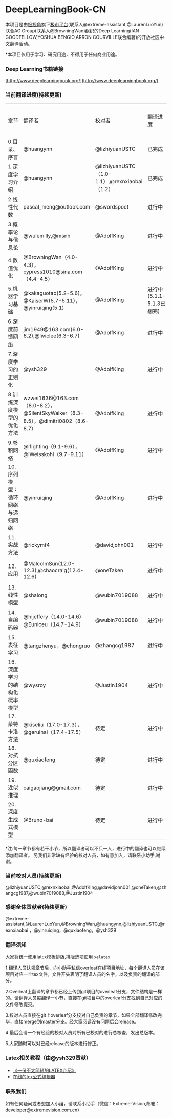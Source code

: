# DeepLearningBook-CN

本项目是由[极视角](http://www.extremevision.com.cn)旗下[极市平台](https://github.com/ExtremeMart)(联系人@extreme-assistant,@LaurenLuoYun)联合AG Group(联系人@BrowningWan)组织的Deep Learning(IAN GOODFELLOW,YOSHUA BENGIO,ARRON COURVILLE联合编著)的开放社区中文翻译活动。

*本项目仅用于学习、研究用途，不得用于任何商业用途。

### Deep Learning书籍链接

[http://www.deeplearningbook.org/](http://www.deeplearningbook.org/)

### 当前翻译进度(持续更新)

<table border="0">
<tr><td>章节</td><td>翻译者</td><td>校对者</td><td>翻译进度</td><td>校对进度</td><td>翻译deadline</td></tr>
<tr><td>0.目录、序言</td><td>@huangynn</td><td>@lizhiyuanUSTC</td><td>已完成</td><td>进行中</td><td>2016/11/30，2016/11/27</td></tr>
<tr><td>1.深度学习介绍</td><td>@huangynn</td><td>@lizhiyuanUSTC（1.0-1.1）,@rexnxiaobai（1.2）</td><td>已完成</td><td>进行中</td><td>2016/11/30，2016/11/27</td></tr>
<tr><td>2.线性代数</td><td>pascal_meng@outlook.com</td><td>@swordspoet</td><td>进行中</td><td>未开始</td><td>2016/11/30</td></tr>
<tr><td>3.概率论与信息论</td><td>@wulemilly,@msnh</td><td>@AdolfKing</td><td>进行中</td><td>未开始</td><td>2016/11/30</td></tr>
<tr><td>4.数值优化</td><td>@BrowningWan（4.0-4.3），cypress1010@sina.com（4.4-4.5）</td><td>@AdolfKing</td><td>进行中</td><td>未开始</td><td>2016/12/15</td></tr>
<tr><td>5.机器学习基础</td><td>@kakaguotao(5.2-5.6)，@KaiserW(5.7-5.11)，@yinruiqing(5.1)</td><td>@AdolfKing</td><td>进行中(5.1.1-5.1.3已翻完)</td><td>未开始</td><td>2016/12/20、2016/12/30、2016/11/20</td></tr>
<tr><td>6.深度前馈网络</td><td>jim1949@163.com(6.0-6.2),@liviclee(6.3-6.7)</td><td>@AdolfKing</td><td>进行中</td><td>未开始</td><td>2016/12/18、2016/12/10</td></tr>
<tr><td>7.深度学习的正则化</td><td>@ysh329</td><td>@AdolfKing</td><td>进行中</td><td>未开始</td><td>2017/1/20</td></tr>
<tr><td>8.训练深度模型的优化方法</td><td>wzwei1636@163.com（8.0-8.2），@SilentSkyWalker（8.3-8.5），@dimitri0802（8.6-8.7）</td><td>@AdolfKing</td><td>进行中</td><td>未开始</td><td>2016/12/25</td></tr>
<tr><td>9.卷积网络</td><td>@ifighting（9.1-9.6），@iWeisskohl（9.7-9.11）</td><td>@AdolfKing</td><td>进行中</td><td>未开始</td><td>2016/12/20
</td></tr>
<tr><td>10.序列模型：循环网络与递归网络</td><td>@yinruiqing</td><td>@AdolfKing</td><td>进行中</td><td>未开始</td><td>2017/1/20</td></tr>
<tr><td>11.实战方法</td><td>@rickymf4</td><td>@davidjohn001</td><td>进行中</td><td>未开始</td><td>2017/1/20</td></tr>
<tr><td>12.应用</td><td>@MalcolmSun(12.0-12.3),@chaocraig(12.4-12.6)</td><td>@oneTaken</td><td>进行中</td><td>未开始</td><td>2016/12/25</td></tr>
<tr><td>13.线性模型</td><td>@shalong</td><td>@wubin7019088</td><td>进行中</td><td>未开始</td><td>2017/1/20</td></tr>
<tr><td>14.自编码器</td><td>@hijeffery（14.0-14.6）@Euniceu（14.7-14.9）</td><td>@wubin7019088</td><td>进行中</td><td>未开始</td><td>2016/12/5、2016/12/15</td></tr>
<tr><td>15.表征学习</td><td>@tangzhenyu，@chongruo</td><td>@zhangcg1987</td><td>进行中</td><td>未开始</td><td>2016/12/25</td></tr>
<tr><td>16.深度学习的结构化概率模型</td><td>@wysroy</td><td>@Justin1904</td><td>进行中</td><td>未开始</td><td>2016/12/28</td></tr>
<tr><td>17.蒙特卡洛方法</td><td>@kiseliu（17.0-17.3），@geruihai（17.4-17.5）</td><td>待定</td><td>进行中</td><td>未开始</td><td>2016/12/5</td></tr>
<tr><td>18.对抗分区函数</td><td>@quxiaofeng</td><td>待定</td><td>进行中</td><td>未开始</td><td>2016/12/5</td></tr>
<tr><td>19.近似推理</td><td>caigaojiang@gmail.com</td><td>待定</td><td>进行中</td><td>未开始</td><td>2016/12/20</td></tr>
<tr><td>20.深度生成式模型</td><td>@Bruno-bai</td><td>待定</td><td>进行中</td><td>未开始</td><td>2017/1/15</td></tr>
</table>

*注:每一章节都有若干小节，所以翻译者可以不只一人，进行中的翻译也可以继续添加翻译者。
另我们非常缺有经验的校对人员，如有意加入，请联系小助手,谢谢。

### 当前校对人员(持续更新)

@lizhiyuanUSTC,@rexnxiaobai,@AdolfKing,@davidjohn001,@oneTaken,@zhangcg1987,@wubin7019088,@Justin1904

### 感谢全体贡献者(持续更新)

@extreme-assistant,@LaurenLuoYun,@BrowningWan,@huangynn,@lizhiyuanUSTC,@rexnxiaobai
，@yinruiqing，@quxiaofeng，@ysh329

### 翻译须知

大家将统一使用latex模板排版,排版选项使用 `xelatex`

1.翻译人员认领章节后，向小助手私信overleaf在线项目地址，每个翻译人员在该项目对应一个tex文件，文件开头表明了翻译人员的名字，以及负责的翻译的部分。

2.Overleaf上翻译的章节都已经上传到git项目的overleaf分支，文件结构是一样的。请翻译人员每翻译一小节，直接在git项目中的overleaf分支找到自己对应的文件修改提交。
 
3.校对人员直接在git上overleaf分支校对自己负责的章节，如果全部翻译修改完毕，直接merge到master分支。经大家阅读没有问题后会release。

4 最后会请一个有经验的校对人员对所有已校对的进行总核查，发出总版本。

5.大家随时可以对已经release的版本进行修正。

### Latex相关教程（由@ysh329贡献）

+ [《一份不太简短的LATEX介绍》](http://bbs.sciencenet.cn/home.php?mod=attachment&id=45014)
+ [在线的tex公式编辑器](http://www.codecogs.com/latex/eqneditor.php)

### 联系我们
如有任何疑问或者想加入小组，请联系小助手（微信：Extreme-Vision,邮箱：developer@extremevision.com.cn）


